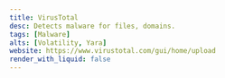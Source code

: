 ```yaml
---
title: VirusTotal
desc: Detects malware for files, domains.
tags: [Malware]
alts: [Volatility, Yara]
website: https://www.virustotal.com/gui/home/upload
render_with_liquid: false
---
```

